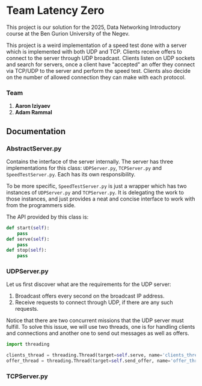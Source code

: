 # Team Latency Zero
This project is our solution for the 2025, Data Networking Introductory course at the Ben Gurion University of the Negev.

This project is a weird implementation of a speed test done with a server which is implemented with both UDP and TCP. Clients receive offers to connect to the server through UDP broadcast. Clients listen on UDP sockets and search for servers, once a client have "accepted" an offer they connect via TCP/UDP to the server and perform the speed test. Clients also decide on the number of allowed connection they can make with each protocol.

### Team 
1. **Aaron Iziyaev**
2. **Adam Rammal** 

## Documentation
### AbstractServer.py
Contains the interface of the server internally. The server has three implementations for this class:
`UDPServer.py`, `TCPServer.py` and `SpeedTestServer.py`. Each has its own responsibility.

To be more specific, `SpeedTestServer.py` is just a wrapper which has two instances of `UDPServer.py` and `TCPServer.py`. It is delegating the work to those instances, and just provides a neat and concise interface to work with from the programmers side.

The API provided by this class is:
```python
def start(self):
    pass
def serve(self):
    pass
def stop(self):
    pass
```

### UDPServer.py
Let us first discover what are the requirements for the UDP server:
1. Broadcast offers every second on the broadcast IP address.
2. Receive requests to connect through UDP, if there are any such requests.

Notice that there are two concurrent missions that the UDP server must fulfill. To solve this issue, we will use two threads, one is for handling clients and connections and another one to send out messages as well as offers.
```python
import threading

clients_thread = threading.Thread(target=self.serve, name='clients_thread')
offer_thread = threading.Thread(target=self.send_offer, name='offer_thread')
```

### TCPServer.py